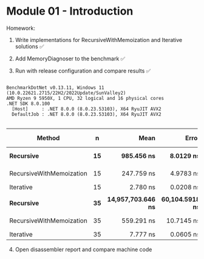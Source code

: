 # Module 01 - Introduction

Homework:

1. Write implementations for RecursiveWithMemoization and Iterative solutions ✅

2. Add MemoryDiagnoser to the benchmark ✅

3. Run with release configuration and compare results ✅

```

BenchmarkDotNet v0.13.11, Windows 11 (10.0.22621.2715/22H2/2022Update/SunValley2)
AMD Ryzen 9 5950X, 1 CPU, 32 logical and 16 physical cores
.NET SDK 8.0.100
  [Host]     : .NET 8.0.0 (8.0.23.53103), X64 RyuJIT AVX2
  DefaultJob : .NET 8.0.0 (8.0.23.53103), X64 RyuJIT AVX2


```
| Method                   | n  | Mean              | Error          | StdDev         | Ratio | Code Size | Gen0   | Allocated | Alloc Ratio |
|------------------------- |--- |------------------:|---------------:|---------------:|------:|----------:|-------:|----------:|------------:|
| **Recursive**                | **15** |        **985.456 ns** |      **8.0129 ns** |      **7.4953 ns** | **1.000** |     **162 B** |      **-** |         **-** |          **NA** |
| RecursiveWithMemoization | 15 |        247.759 ns |      4.9783 ns |      7.7507 ns | 0.254 |   1,361 B | 0.0591 |     992 B |          NA |
| Iterative                | 15 |          2.780 ns |      0.0208 ns |      0.0194 ns | 0.003 |      60 B |      - |         - |          NA |
|                          |    |                   |                |                |       |           |        |           |             |
| **Recursive**                | **35** | **14,957,703.646 ns** | **60,104.5918 ns** | **56,221.8724 ns** | **1.000** |     **162 B** |      **-** |       **6 B** |        **1.00** |
| RecursiveWithMemoization | 35 |        559.291 ns |     10.7145 ns |     10.5230 ns | 0.000 |   1,361 B | 0.1240 |    2080 B |      346.67 |
| Iterative                | 35 |          7.777 ns |      0.0605 ns |      0.0566 ns | 0.000 |      60 B |      - |         - |        0.00 |


4. Open disassembler report and compare machine code
